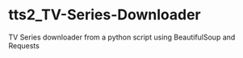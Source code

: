 # tts2_TV-Series-Downloader
TV Series downloader from a python script using BeautifulSoup and Requests
